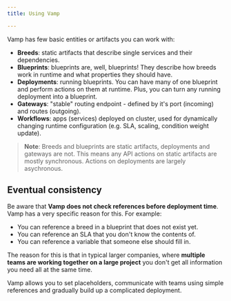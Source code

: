 ```yaml
---
title: Using Vamp

---
```


Vamp has few basic entities or artifacts you can work with:

-   **Breeds**: static artifacts that describe single services and their dependencies.  
-   **Blueprints**: blueprints are, well, blueprints! They describe how breeds work in runtime and what properties they should have.  
-   **Deployments**: running blueprints. You can have many of one blueprint and perform actions on them at runtime. Plus, you can turn any running deployment into a blueprint.  
-   **Gateways**: "stable" routing endpoint - defined by it's port (incoming) and routes (outgoing). 
-   **Workflows**: apps (services) deployed on cluster, used for dynamically changing runtime configuration (e.g. SLA, scaling, condition weight update).


> **Note**: Breeds and blueprints are static artifacts, deployments and gateways are not. This means any API actions on static artifacts are mostly synchronous. Actions on deployments are largely asychronous.

## Eventual consistency

Be aware that **Vamp does not check references before deployment time**. Vamp has a very specific reason for this. For example:

- You can reference a breed in a blueprint that does not exist yet. 
- You can reference an SLA that you don't know the contents of.
- You can reference a variable that someone else should fill in.

The reason for this is that in typical larger companies, where **multiple teams are working together on a large project** you don't get all information you need all at the same time.

Vamp allows you to set placeholders, communicate with teams using simple references and gradually build up a complicated deployment.



